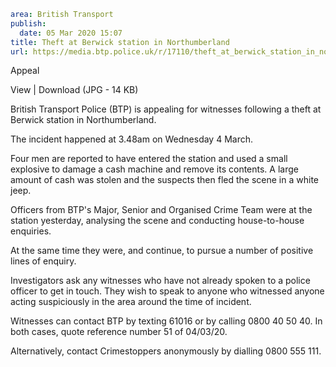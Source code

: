 ```yaml
area: British Transport
publish:
  date: 05 Mar 2020 15:07
title: Theft at Berwick station in Northumberland
url: https://media.btp.police.uk/r/17110/theft_at_berwick_station_in_northumberland
```

Appeal

View | Download (JPG - 14 KB)

British Transport Police (BTP) is appealing for witnesses following a theft at Berwick station in Northumberland.

The incident happened at 3.48am on Wednesday 4 March.

Four men are reported to have entered the station and used a small explosive to damage a cash machine and remove its contents. A large amount of cash was stolen and the suspects then fled the scene in a white jeep.

Officers from BTP's Major, Senior and Organised Crime Team were at the station yesterday, analysing the scene and conducting house-to-house enquiries.

At the same time they were, and continue, to pursue a number of positive lines of enquiry.

Investigators ask any witnesses who have not already spoken to a police officer to get in touch. They wish to speak to anyone who witnessed anyone acting suspiciously in the area around the time of incident.

Witnesses can contact BTP by texting 61016 or by calling 0800 40 50 40. In both cases, quote reference number 51 of 04/03/20.

Alternatively, contact Crimestoppers anonymously by dialling 0800 555 111.
